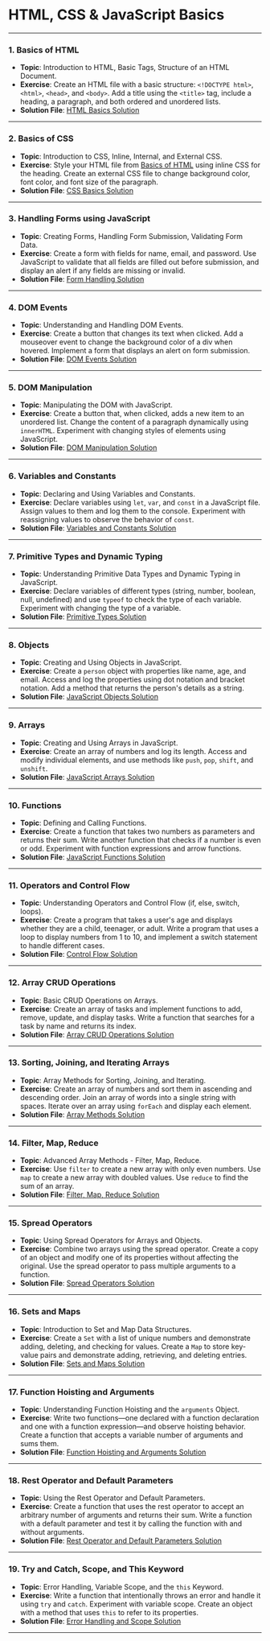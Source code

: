 # HTML, CSS & JavaScript Basics

---

### 1. Basics of HTML

- **Topic**: Introduction to HTML, Basic Tags, Structure of an HTML Document.
- **Exercise**: Create an HTML file with a basic structure: `<!DOCTYPE html>`, `<html>`, `<head>`, and `<body>`. Add a title using the `<title>` tag, include a heading, a paragraph, and both ordered and unordered lists.
- **Solution File**: [HTML Basics Solution](Exercise_1/Task-1.html)

---

### 2. Basics of CSS

- **Topic**: Introduction to CSS, Inline, Internal, and External CSS.
- **Exercise**: Style your HTML file from [Basics of HTML](#1-basics-of-html) using inline CSS for the heading. Create an external CSS file to change background color, font color, and font size of the paragraph.
- **Solution File**: [CSS Basics Solution](Exercise_2/Task-1.html)

---

### 3. Handling Forms using JavaScript

- **Topic**: Creating Forms, Handling Form Submission, Validating Form Data.
- **Exercise**: Create a form with fields for name, email, and password. Use JavaScript to validate that all fields are filled out before submission, and display an alert if any fields are missing or invalid.
- **Solution File**: [Form Handling Solution](Exercise_3/Task-1.html)

---

### 4. DOM Events

- **Topic**: Understanding and Handling DOM Events.
- **Exercise**: Create a button that changes its text when clicked. Add a mouseover event to change the background color of a div when hovered. Implement a form that displays an alert on form submission.
- **Solution File**: [DOM Events Solution](Exercise_4/Task-1.html)

---

### 5. DOM Manipulation

- **Topic**: Manipulating the DOM with JavaScript.
- **Exercise**: Create a button that, when clicked, adds a new item to an unordered list. Change the content of a paragraph dynamically using `innerHTML`. Experiment with changing styles of elements using JavaScript.
- **Solution File**: [DOM Manipulation Solution](Exercise_5/Task_1.html)

---

### 6. Variables and Constants

- **Topic**: Declaring and Using Variables and Constants.
- **Exercise**: Declare variables using `let`, `var`, and `const` in a JavaScript file. Assign values to them and log them to the console. Experiment with reassigning values to observe the behavior of `const`.
- **Solution File**: [Variables and Constants Solution](Exercise_6/task_1.js)

---

### 7. Primitive Types and Dynamic Typing

- **Topic**: Understanding Primitive Data Types and Dynamic Typing in JavaScript.
- **Exercise**: Declare variables of different types (string, number, boolean, null, undefined) and use `typeof` to check the type of each variable. Experiment with changing the type of a variable.
- **Solution File**: [Primitive Types Solution](Exercise_7/task-1.js)

---

### 8. Objects

- **Topic**: Creating and Using Objects in JavaScript.
- **Exercise**: Create a `person` object with properties like name, age, and email. Access and log the properties using dot notation and bracket notation. Add a method that returns the person's details as a string.
- **Solution File**: [JavaScript Objects Solution](Exercise_8/task_1.js)

---

### 9. Arrays

- **Topic**: Creating and Using Arrays in JavaScript.
- **Exercise**: Create an array of numbers and log its length. Access and modify individual elements, and use methods like `push`, `pop`, `shift`, and `unshift`.
- **Solution File**: [JavaScript Arrays Solution](Exercise_9/task_1.js)

---

### 10. Functions

- **Topic**: Defining and Calling Functions.
- **Exercise**: Create a function that takes two numbers as parameters and returns their sum. Write another function that checks if a number is even or odd. Experiment with function expressions and arrow functions.
- **Solution File**: [JavaScript Functions Solution](Exercise_10/task_1.js)

---

### 11. Operators and Control Flow

- **Topic**: Understanding Operators and Control Flow (if, else, switch, loops).
- **Exercise**: Create a program that takes a user's age and displays whether they are a child, teenager, or adult. Write a program that uses a loop to display numbers from 1 to 10, and implement a switch statement to handle different cases.
- **Solution File**: [Control Flow Solution](Exercise_11/task_1.html)

---

### 12. Array CRUD Operations

- **Topic**: Basic CRUD Operations on Arrays.
- **Exercise**: Create an array of tasks and implement functions to add, remove, update, and display tasks. Write a function that searches for a task by name and returns its index.
- **Solution File**: [Array CRUD Operations Solution](Exercise_12/TaskPrac.html)

---

### 13. Sorting, Joining, and Iterating Arrays

- **Topic**: Array Methods for Sorting, Joining, and Iterating.
- **Exercise**: Create an array of numbers and sort them in ascending and descending order. Join an array of words into a single string with spaces. Iterate over an array using `forEach` and display each element.
- **Solution File**: [Array Methods Solution](Exercise_13/Task_1.js)

---

### 14. Filter, Map, Reduce

- **Topic**: Advanced Array Methods - Filter, Map, Reduce.
- **Exercise**: Use `filter` to create a new array with only even numbers. Use `map` to create a new array with doubled values. Use `reduce` to find the sum of an array.
- **Solution File**: [Filter, Map, Reduce Solution](Exercise_14/Task_1.js)

---

### 15. Spread Operators

- **Topic**: Using Spread Operators for Arrays and Objects.
- **Exercise**: Combine two arrays using the spread operator. Create a copy of an object and modify one of its properties without affecting the original. Use the spread operator to pass multiple arguments to a function.
- **Solution File**: [Spread Operators Solution](Exercise_15/Task_1.js)

---

### 16. Sets and Maps

- **Topic**: Introduction to Set and Map Data Structures.
- **Exercise**: Create a `Set` with a list of unique numbers and demonstrate adding, deleting, and checking for values. Create a `Map` to store key-value pairs and demonstrate adding, retrieving, and deleting entries.
- **Solution File**: [Sets and Maps Solution](Exercise_16/Task_1.js)

---

### 17. Function Hoisting and Arguments

- **Topic**: Understanding Function Hoisting and the `arguments` Object.
- **Exercise**: Write two functions—one declared with a function declaration and one with a function expression—and observe hoisting behavior. Create a function that accepts a variable number of arguments and sums them.
- **Solution File**: [Function Hoisting and Arguments Solution](Exercise_17/Task_1.js)

---

### 18. Rest Operator and Default Parameters

- **Topic**: Using the Rest Operator and Default Parameters.
- **Exercise**: Create a function that uses the rest operator to accept an arbitrary number of arguments and returns their sum. Write a function with a default parameter and test it by calling the function with and without arguments.
- **Solution File**: [Rest Operator and Default Parameters Solution](#)

---

### 19. Try and Catch, Scope, and This Keyword

- **Topic**: Error Handling, Variable Scope, and the `this` Keyword.
- **Exercise**: Write a function that intentionally throws an error and handle it using `try` and `catch`. Experiment with variable scope. Create an object with a method that uses `this` to refer to its properties.
- **Solution File**: [Error Handling and Scope Solution](#)

---

